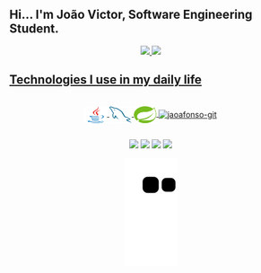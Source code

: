 ## Hi... I'm João Victor, Software Engineering Student.


<div align="center">
  <a href="https://github.com/jaoafonso">
  <img height="180em" src="https://readme-jaoafonso.vercel.app/api?username=jaoafonso&show_icons=true&theme=dark"/>
  <img height="180em" src="https://readme-jaoafonso.vercel.app/api/top-langs/?username=jaoafonso&layout=compact&theme=dark&exclude_repo=github-readme-stats"/>
</div>

## Technologies I use in my daily life

<div style="display: inline_block" align="center"><br>
  <img align="center" alt="jaoafonso-java" height="30" width="40" src="https://raw.githubusercontent.com/devicons/devicon/master/icons/java/java-original.svg">
  <img align="center" alt="jaoafonso-mysql" height="30" width="40" src="https://raw.githubusercontent.com/devicons/devicon/master/icons/mysql/mysql-original.svg">
  <img align="center" alt="jaoafonso-spring" height="30" width="40" src="https://raw.githubusercontent.com/devicons/devicon/master/icons/spring/spring-original.svg">
  <img align="center" alt="jaoafonso-git" height="30" width="40" src="https://cdn.jsdelivr.net/gh/devicons/devicon/icons/git/git-original.svg">
</div>

##

<div align="center">
  <a href="https://www.instagram.com/jaoafonsokkj/" target="_blank"><img src="https://img.shields.io/badge/-Instagram-%23E4405F?style=for-the-badge&logo=instagram&logoColor=white" target="_blank"></a>
  <a href = "mailto:devjaoafonso@gmail.com"><img src="https://img.shields.io/badge/-Gmail-%23333?style=for-the-badge&logo=gmail&logoColor=white" target="_blank"></a>
  <a href="https://www.linkedin.com/in/devjaoafonso/" target="_blank"><img src="https://img.shields.io/badge/-LinkedIn-%230077B5?style=for-the-badge&logo=linkedin&logoColor=white" target="_blank"></a>
  <a href="https://www.canva.com/design/DAFSxe9i_RY/mKt_yfOOSVXbd4JudJRhVg/view?utm_content=DAFSxe9i_RY&utm_campaign=designshare&utm_medium=link2&utm_source=s" target="_blank"><img src="https://img.shields.io/badge/CV-green?style=for-the-badge&logo=canva&logoColor=white" target="_blank"></a> 
  
  ![Snake animation](https://github.com/jaoafonso/jaoafonso/blob/output/github-contribution-grid-snake.svg)
</div>
